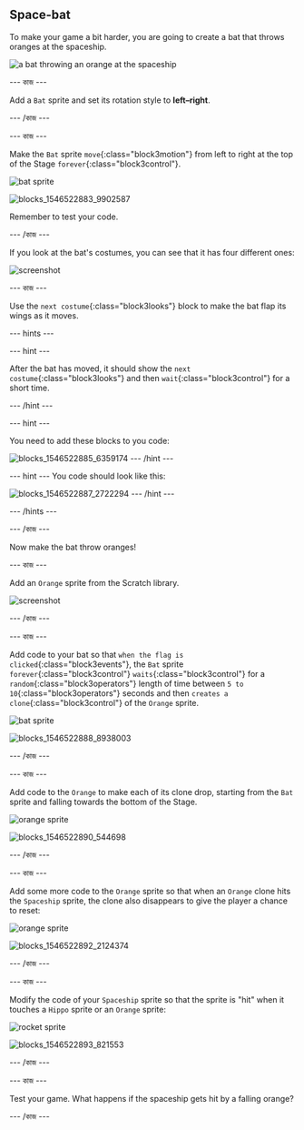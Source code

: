 ## Space-bat

To make your game a bit harder, you are going to create a bat that throws oranges at the spaceship.

![a bat throwing an orange at the spaceship](images/bat-oranges.png)

\--- কাজ \---

Add a `Bat` sprite and set its rotation style to **left–right**.

\--- /কাজ \---

\--- কাজ \---

Make the `Bat` sprite `move`{:class="block3motion"} from left to right at the top of the Stage `forever`{:class="block3control"}.

![bat sprite](images/bat-sprite.png)

![blocks_1546522883_9902587](images/blocks_1546522883_9902587.png)

Remember to test your code.

\--- /কাজ \---

If you look at the bat's costumes, you can see that it has four different ones:

![screenshot](images/invaders-bat-costume.png)

\--- কাজ \---

Use the `next costume`{:class="block3looks"} block to make the bat flap its wings as it moves.

\--- hints \---

\--- hint \---

After the bat has moved, it should show the `next costume`{:class="block3looks"} and then `wait`{:class="block3control"} for a short time.

\--- /hint \---

\--- hint \---

You need to add these blocks to you code:

![blocks_1546522885_6359174](images/blocks_1546522885_6359174.png) \--- /hint \---

\--- hint \--- You code should look like this:

![blocks_1546522887_2722294](images/blocks_1546522887_2722294.png) \--- /hint \---

\--- /hints \---

\--- /কাজ \---

Now make the bat throw oranges!

\--- কাজ \---

Add an `Orange` sprite from the Scratch library.

![screenshot](images/invaders-orange.png)

\--- /কাজ \---

\--- কাজ \---

Add code to your bat so that `when the flag is clicked`{:class="block3events"}, the `Bat` sprite `forever`{:class="block3control"} `waits`{:class="block3control"} for a `random`{:class="block3operators"} length of time between `5 to 10`{:class="block3operators"} seconds and then `creates a clone`{:class="block3control"} of the `Orange` sprite.

![bat sprite](images/bat-sprite.png)

![blocks_1546522888_8938003](images/blocks_1546522888_8938003.png)

\--- /কাজ \---

\--- কাজ \---

Add code to the `Orange` to make each of its clone drop, starting from the `Bat` sprite and falling towards the bottom of the Stage.

![orange sprite](images/orange-sprite.png)

![blocks_1546522890_544698](images/blocks_1546522890_544698.png)

\--- /কাজ \---

\--- কাজ \---

Add some more code to the `Orange` sprite so that when an `Orange` clone hits the `Spaceship` sprite, the clone also disappears to give the player a chance to reset:

![orange sprite](images/orange-sprite.png)

![blocks_1546522892_2124374](images/blocks_1546522892_2124374.png)

\--- /কাজ \---

\--- কাজ \---

Modify the code of your `Spaceship` sprite so that the sprite is "hit" when it touches a `Hippo` sprite or an `Orange` sprite:

![rocket sprite](images/rocket-sprite.png)

![blocks_1546522893_821553](images/blocks_1546522893_821553.png)

\--- /কাজ \---

\--- কাজ \---

Test your game. What happens if the spaceship gets hit by a falling orange?

\--- /কাজ \---